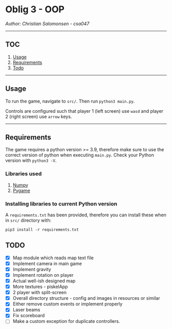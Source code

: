 # Oblig 3 - OOP

*Author: Christian Salomonsen - csa047*

---

## TOC

1. [Usage](#usage)
2. [Requirements](#requirements)
3. [Todo](#todo)

---

## Usage

To run the game, navigate to `src/`. Then run `python3 main.py`.

Controls are configured such that player 1 (left screen) use `wasd` and player 2 (right screen) use `arrow` keys.

---

## Requirements

The game requires a python version >= 3.9, therefore make sure to use the correct version of python when executing `main.py`. Check your Python version with `python3 -V`.

### Libraries used

1. [Numpy](https://pypi.org/project/numpy/)
2. [Pygame](https://pypi.org/project/pygame/)

### Installing libraries to current Python version

A `requirements.txt` has been provided, therefore you can install these when in `src/` directory with:

`pip3 install -r requirements.txt`

## TODO

- [x] Map module which reads map text file
- [x] Implement camera in main game
- [x] Implement gravity
- [x] Implement rotation on player
- [x] Actual well-ish designed map
- [x] More textures - piskelApp
- [x] 2 player with split-screen
- [x] Overall directory structure - config and images in resources or similar
- [x] Either remove custom events or implement properly
- [x] Laser beams
- [x] Fix scoreboard
- [ ] Make a custom exception for duplicate controllers.